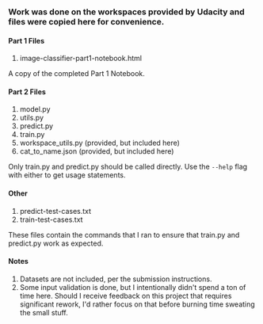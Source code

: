 ### Work was done on the workspaces provided by Udacity and files were copied here for convenience.

#### Part 1 Files
1. image-classifier-part1-notebook.html

A copy of the completed Part 1 Notebook.

#### Part 2 Files
1. model.py
2. utils.py
3. predict.py
4. train.py
5. workspace_utils.py (provided, but included here)
6. cat_to_name.json (provided, but included here)

Only train.py and predict.py should be called directly. Use the `--help` flag with either to get usage statements.

#### Other
1. predict-test-cases.txt
2. train-test-cases.txt

These files contain the commands that I ran to ensure that train.py and predict.py work as expected.

#### Notes
1. Datasets are not included, per the submission instructions.
2. Some input validation is done, but I intentionally didn't spend a ton of time here. Should I receive feedback on this project that requires significant rework, I'd rather focus on that before burning time sweating the small stuff.